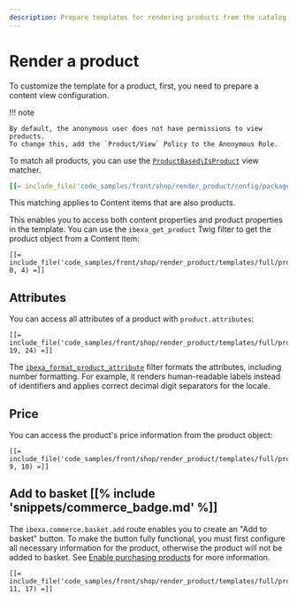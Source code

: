 ```yaml
---
description: Prepare templates for rendering products from the catalog.
---
```


# Render a product

To customize the template for a product, first, you need to prepare a content view configuration.

!!! note

    By default, the anonymous user does not have permissions to view products.
    To change this, add the `Product/View` Policy to the Anonymous Role.

To match all products, you can use the [`ProductBased\IsProduct`](../templates/view_matcher_reference.md#productbasedisproduct) view matcher.

``` yaml
[[= include_file('code_samples/front/shop/render_product/config/packages/views.yaml') =]]
```

This matching applies to Content items that are also products.

This enables you to access both content properties and product properties in the template.
You can use the `ibexa_get_product` Twig filter to get the product object from a Content item:

``` html+twig
[[= include_file('code_samples/front/shop/render_product/templates/full/product.html.twig', 0, 4) =]]
```

## Attributes

You can access all attributes of a product with `product.attributes`:

``` html+twig
[[= include_file('code_samples/front/shop/render_product/templates/full/product.html.twig', 19, 24) =]]
```

The [`ibexa_format_product_attribute`](../twig_function_reference/product_twig_functions.md#ibexaformatproductattribute) filter formats the attributes, including number formatting.
For example, it renders human-readable labels instead of identifiers and applies correct decimal digit separators for the locale.

## Price

You can access the product's price information from the product object:

``` html+twig
[[= include_file('code_samples/front/shop/render_product/templates/full/product.html.twig', 9, 10) =]]
```

## Add to basket [[% include 'snippets/commerce_badge.md' %]]

The `ibexa.commerce.basket.add` route enables you to create an "Add to basket" button.
To make the button fully functional, you must first configure all necessary information for the product, otherwise the product will not be added to basket.
See [Enable purchasing products](../../catalog/enable_purchasing_products.md) for more information.

``` html+twig
[[= include_file('code_samples/front/shop/render_product/templates/full/product.html.twig', 11, 17) =]]
```
